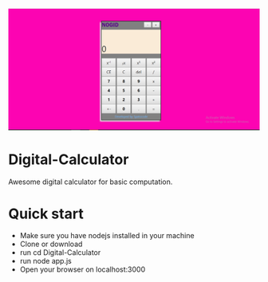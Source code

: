 <img src='https://github.com/spatocode/Digital-Calculator/blob/master/demo/digital-calculator.png' width='700px'/>

# Digital-Calculator
Awesome digital calculator for basic computation.


# Quick start
- Make sure you have nodejs installed in your machine
- Clone or download
- run cd Digital-Calculator
- run node app.js
- Open your browser on localhost:3000
